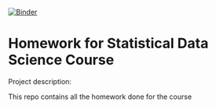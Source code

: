 [![Binder](https://mybinder.org/badge_logo.svg)](https://mybinder.org/v2/gh/ecamo19/homework_statistical_data_science/HEAD)


# Homework for Statistical Data Science Course
Project description:

This repo contains all the homework done for the course 




